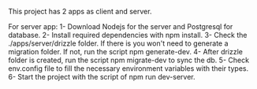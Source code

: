 This project has 2 apps as client and server.

For server app:
1- Download Nodejs for the server and Postgresql for database.
2- Install required dependencies with npm install.
3- Check the ./apps/server/drizzle folder. If there is you won't need to generate a migration folder. If not, run the script npm generate-dev.
4- After drizzle folder is created, run the script npm migrate-dev to sync the db.
5- Check env.config file to fill the necessary environment variables with their types.
6- Start the project with the script of npm run dev-server.
